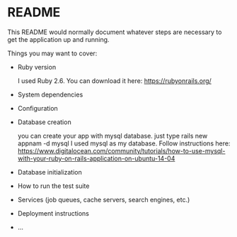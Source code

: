 # README

This README would normally document whatever steps are necessary to get the
application up and running.

Things you may want to cover:

* Ruby version

   I used Ruby 2.6. You can download it here: https://rubyonrails.org/

* System dependencies

* Configuration


* Database creation

  you can create your app with mysql database. just type rails new appnam -d mysql
  I used mysql as my database. Follow instructions here: https://www.digitalocean.com/community/tutorials/how-to-use-mysql-with-your-ruby-on-rails-application-on-ubuntu-14-04

* Database initialization

* How to run the test suite

* Services (job queues, cache servers, search engines, etc.)

* Deployment instructions

* ...
